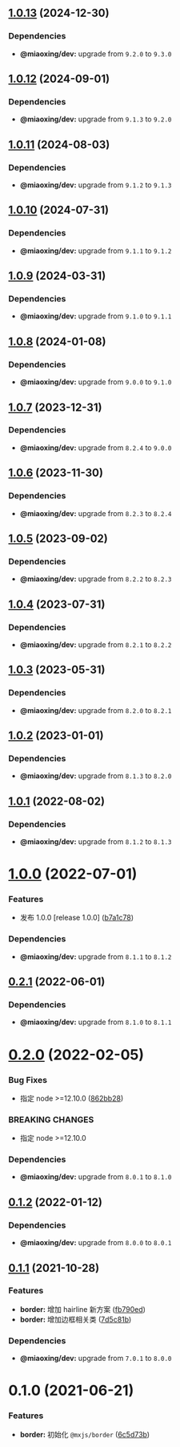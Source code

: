 ## [1.0.13](https://github.com/miaoxing/mxjs-border/compare/v1.0.12...v1.0.13) (2024-12-30)





### Dependencies

* **@miaoxing/dev:** upgrade from `9.2.0` to `9.3.0`

## [1.0.12](https://github.com/miaoxing/mxjs-border/compare/v1.0.11...v1.0.12) (2024-09-01)





### Dependencies

* **@miaoxing/dev:** upgrade from `9.1.3` to `9.2.0`

## [1.0.11](https://github.com/miaoxing/mxjs-border/compare/v1.0.10...v1.0.11) (2024-08-03)





### Dependencies

* **@miaoxing/dev:** upgrade from `9.1.2` to `9.1.3`

## [1.0.10](https://github.com/miaoxing/mxjs-border/compare/v1.0.9...v1.0.10) (2024-07-31)





### Dependencies

* **@miaoxing/dev:** upgrade from `9.1.1` to `9.1.2`

## [1.0.9](https://github.com/miaoxing/mxjs-border/compare/v1.0.8...v1.0.9) (2024-03-31)





### Dependencies

* **@miaoxing/dev:** upgrade from `9.1.0` to `9.1.1`

## [1.0.8](https://github.com/miaoxing/mxjs-border/compare/v1.0.7...v1.0.8) (2024-01-08)





### Dependencies

* **@miaoxing/dev:** upgrade from `9.0.0` to `9.1.0`

## [1.0.7](https://github.com/miaoxing/mxjs-border/compare/v1.0.6...v1.0.7) (2023-12-31)





### Dependencies

* **@miaoxing/dev:** upgrade from `8.2.4` to `9.0.0`

## [1.0.6](https://github.com/miaoxing/mxjs-border/compare/v1.0.5...v1.0.6) (2023-11-30)





### Dependencies

* **@miaoxing/dev:** upgrade from `8.2.3` to `8.2.4`

## [1.0.5](https://github.com/miaoxing/mxjs-border/compare/v1.0.4...v1.0.5) (2023-09-02)





### Dependencies

* **@miaoxing/dev:** upgrade from `8.2.2` to `8.2.3`

## [1.0.4](https://github.com/miaoxing/mxjs-border/compare/v1.0.3...v1.0.4) (2023-07-31)





### Dependencies

* **@miaoxing/dev:** upgrade from `8.2.1` to `8.2.2`

## [1.0.3](https://github.com/miaoxing/mxjs-border/compare/v1.0.2...v1.0.3) (2023-05-31)





### Dependencies

* **@miaoxing/dev:** upgrade from `8.2.0` to `8.2.1`

## [1.0.2](https://github.com/miaoxing/mxjs-border/compare/v1.0.1...v1.0.2) (2023-01-01)





### Dependencies

* **@miaoxing/dev:** upgrade from `8.1.3` to `8.2.0`

## [1.0.1](https://github.com/miaoxing/mxjs-border/compare/v1.0.0...v1.0.1) (2022-08-02)





### Dependencies

* **@miaoxing/dev:** upgrade from `8.1.2` to `8.1.3`

# [1.0.0](https://github.com/miaoxing/mxjs-border/compare/v0.2.1...v1.0.0) (2022-07-01)


### Features

* 发布 1.0.0 [release 1.0.0] ([b7a1c78](https://github.com/miaoxing/mxjs-border/commit/b7a1c783e67b6de6b36a32e40eaf1fab539ff433))





### Dependencies

* **@miaoxing/dev:** upgrade from `8.1.1` to `8.1.2`

## [0.2.1](https://github.com/miaoxing/mxjs-border/compare/v0.2.0...v0.2.1) (2022-06-01)





### Dependencies

* **@miaoxing/dev:** upgrade from `8.1.0` to `8.1.1`

# [0.2.0](https://github.com/miaoxing/mxjs-border/compare/v0.1.2...v0.2.0) (2022-02-05)


### Bug Fixes

* 指定 node >=12.10.0 ([862bb28](https://github.com/miaoxing/mxjs-border/commit/862bb286fc05c8d870ea52c64009b28ffa2fcb5c))


### BREAKING CHANGES

* 指定 node >=12.10.0





### Dependencies

* **@miaoxing/dev:** upgrade from `8.0.1` to `8.1.0`

## [0.1.2](https://github.com/miaoxing/mxjs-border/compare/v0.1.1...v0.1.2) (2022-01-12)





### Dependencies

* **@miaoxing/dev:** upgrade from `8.0.0` to `8.0.1`

## [0.1.1](https://github.com/miaoxing/mxjs-border/compare/v0.1.0...v0.1.1) (2021-10-28)


### Features

* **border:** 增加 hairline 新方案 ([fb790ed](https://github.com/miaoxing/mxjs-border/commit/fb790edcdbd8199328dc48337cdb9150b1a320b5))
* **border:** 增加边框相关类 ([7d5c81b](https://github.com/miaoxing/mxjs-border/commit/7d5c81b2f513addaeb0c59bb867652d765dc1b1f))





### Dependencies

* **@miaoxing/dev:** upgrade from `7.0.1` to `8.0.0`

# 0.1.0 (2021-06-21)


### Features

* **border:** 初始化 `@mxjs/border` ([6c5d73b](https://github.com/miaoxing/mxjs-border/commit/6c5d73b003eeb28f297b1730981b905c01a19b77))

